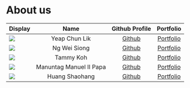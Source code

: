 # About us

Display | Name | Github Profile | Portfolio 
--------|:----:|:--------------:|:---------:
![](https://via.placeholder.com/100.png?text=Photo) | Yeap Chun Lik | [Github](https://github.com/yeapcl) | [Portfolio](team/yeapcl.md)
![](https://via.placeholder.com/100.png?text=Photo) | Ng Wei Siong| [Github](https://github.com/weisiong24) | [Portfolio](store/weisiong24.md)
![](https://via.placeholder.com/100.png?text=Photo) | Tammy Koh | [Github](https://github.com/tammykoh) | [Portfolio](team/tammykoh.md)
![](https://via.placeholder.com/100.png?text=Photo) | Manuntag Manuel II Papa | [Github](https://github.com/manuelmanuntag96) | [Portfolio](team/manuelmanuntag96.md)
![](https://via.placeholder.com/100.png?text=Photo) | Huang Shaohang | [Github](https://github.com/yellow-fellow) | [Portfolio](team/yellow-fellow.md)
